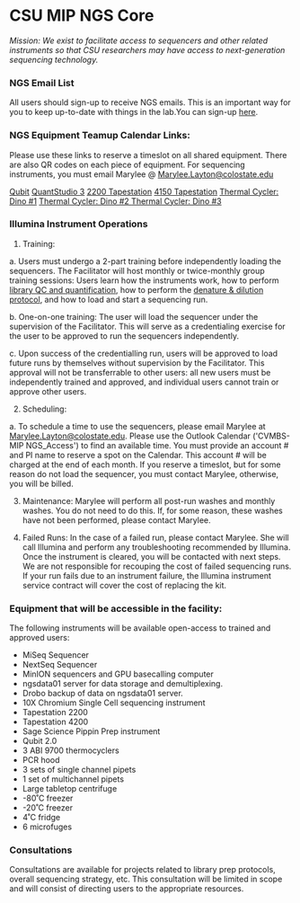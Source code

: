 # CSU MIP NGS Core

_Mission: We exist to facilitate access to sequencers and other related instruments so that CSU researchers may have access to next-generation sequencing technology._

### NGS Email List
All users should sign-up to receive NGS emails. This is an important way for you to keep up-to-date with things in the lab.You can sign-up [here](https://lists.colostate.edu/cgi-bin/mailman/listinfo/ngs_announcements).

### NGS Equipment Teamup Calendar Links:
Please use these links to reserve a timeslot on all shared equipment. There are also QR codes on each piece of equipment. For sequencing instruments, you must email Marylee @ Marylee.Layton@colostate.edu

[Qubit](https://teamup.com/ksszx3gjbiqwonpuw5)
[QuantStudio 3](https://teamup.com/ks6tijrqbtcb9g9cnv)
[2200 Tapestation](https://teamup.com/ksd3h3qqbj5saqthtv)
[4150 Tapestation](https://teamup.com/ks9x2ptyzii3db7def)
[Thermal Cycler: Dino #1](https://teamup.com/ksncyp7uq8m6jzwdh7)
[Thermal Cycler: Dino #2 ](https://teamup.com/ksygwnawd2x4gwfbsa)
[Thermal Cycler: Dino #3](https://teamup.com/ks4e9dsnkn1gqzv23e)

###	Illumina Instrument Operations
1.	Training: 

a.	Users must undergo a 2-part training before independently loading the sequencers. The Facilitator will host monthly or twice-monthly group training sessions: Users learn how the instruments work, how to perform [library QC and quantification](https://github.com/mllayton/mip_ngs_core/tree/main/QC_materials), how to perform the [denature & dilution protocol](https://github.com/mllayton/mip_ngs_core/tree/main/Instrument%20Loading), and how to load and start a sequencing run. 

b.	One-on-one training: The user will load the sequencer under the supervision of the Facilitator. This will serve as a credentialing exercise for the user to be approved to run the sequencers independently.  

c.	Upon success of the credentialling run, users will be approved to load future runs by themselves without supervision by the Facilitator. This approval will not be transferrable to other users: all new users must be independently trained and approved, and individual users cannot train or approve other users.  

2.	Scheduling:

a.	To schedule a time to use the sequencers, please email Marylee at Marylee.Layton@colostate.edu. Please use the Outlook Calendar ('CVMBS-MIP NGS_Access') to find an available time. You must provide an account # and PI name to reserve a spot on the Calendar. This account # will be charged at the end of each month. If you reserve a timeslot, but for some reason do not load the sequencer, you must contact Marylee, otherwise, you will be billed. 

3.	Maintenance: Marylee will perform all post-run washes and monthly washes. You do not need to do this. If, for some reason, these washes have not been performed, please contact Marylee. 

4.	Failed Runs: In the case of a failed run, please contact Marylee. She will call Illumina and perform any troubleshooting recommended by Illumina. Once the instrument is cleared, you will be contacted with next steps. We are not responsible for recouping the cost of failed sequencing runs. If your run fails due to an instrument failure, the Illumina instrument service contract will cover the cost of replacing the kit. 

###	Equipment that will be accessible in the facility: 
The following instruments will be available open-access to trained and approved users: 

-	MiSeq Sequencer
-	NextSeq Sequencer
-	MinION sequencers and GPU basecalling computer
-	ngsdata01 server for data storage and demultiplexing.
-	Drobo backup of data on ngsdata01 server.
-	10X Chromium Single Cell sequencing instrument
-	Tapestation 2200
-	Tapestation 4200
-	Sage Science Pippin Prep instrument
-	Qubit 2.0
-	3 ABI 9700 thermocyclers
-	PCR hood
-	3 sets of single channel pipets
-	1 set of multichannel pipets
-	Large tabletop centrifuge
-	-80˚C freezer 
-	-20˚C freezer
-	4˚C fridge
-	6 microfuges

### Consultations
Consultations are available for projects related to library prep protocols, overall sequencing strategy, etc.  This consultation will be limited in scope and will consist of directing users to the appropriate resources.


